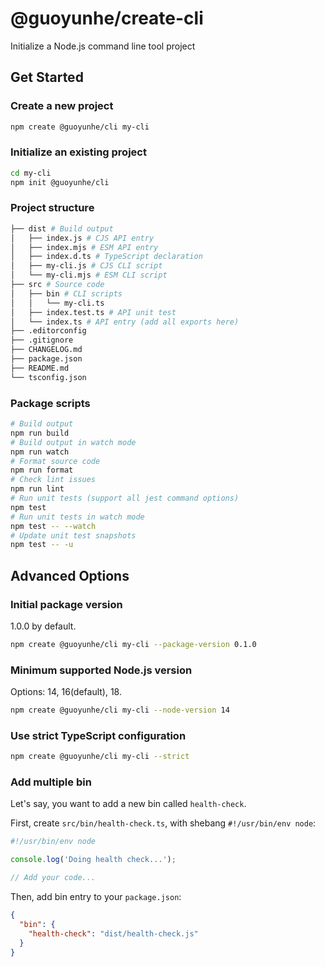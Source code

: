 # @guoyunhe/create-cli

Initialize a Node.js command line tool project

## Get Started

### Create a new project

```bash
npm create @guoyunhe/cli my-cli
```

### Initialize an existing project

```bash
cd my-cli
npm init @guoyunhe/cli
```

### Project structure

```bash
├── dist # Build output
│   ├── index.js # CJS API entry
│   ├── index.mjs # ESM API entry
│   ├── index.d.ts # TypeScript declaration
│   ├── my-cli.js # CJS CLI script
│   └── my-cli.mjs # ESM CLI script
├── src # Source code
│   ├── bin # CLI scripts
│   │   └── my-cli.ts
│   ├── index.test.ts # API unit test
│   └── index.ts # API entry (add all exports here)
├── .editorconfig
├── .gitignore
├── CHANGELOG.md
├── package.json
├── README.md
└── tsconfig.json
```

### Package scripts

```bash
# Build output
npm run build
# Build output in watch mode
npm run watch
# Format source code
npm run format
# Check lint issues
npm run lint
# Run unit tests (support all jest command options)
npm test
# Run unit tests in watch mode
npm test -- --watch
# Update unit test snapshots
npm test -- -u
```

## Advanced Options

### Initial package version

1.0.0 by default.

```bash
npm create @guoyunhe/cli my-cli --package-version 0.1.0
```

### Minimum supported Node.js version

Options: 14, 16(default), 18.

```bash
npm create @guoyunhe/cli my-cli --node-version 14
```

### Use strict TypeScript configuration

```bash
npm create @guoyunhe/cli my-cli --strict
```

### Add multiple bin

Let's say, you want to add a new bin called `health-check`.

First, create `src/bin/health-check.ts`, with shebang `#!/usr/bin/env node`:

```ts
#!/usr/bin/env node

console.log('Doing health check...');

// Add your code...
```

Then, add bin entry to your `package.json`:

```json
{
  "bin": {
    "health-check": "dist/health-check.js"
  }
}
```
